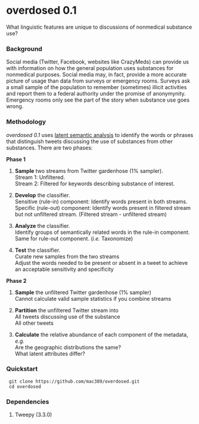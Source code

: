 # overdosed 0.1
What linguistic features are unique to discussions of nonmedical substance use?

### Background

 Social media (Twitter, Facebook, websites like CrazyMeds) can provide us with information on how the general population uses substances for nonmedical purposes. Social media may, in fact, provide a more accurate picture of usage than data from surveys or emergency rooms. Surveys ask a small sample of the population to remember (sometimes) illicit activities and report them to a federal authority under the promise of anonymynity. Emergency rooms only see the part of the story when substance use goes wrong. 

### Methodology

  _overdosed 0.1_ uses <a href="http://en.wikipedia.org/wiki/Latent_semantic_analysis">latent semantic analysis</a> to identify the words or phrases that distinguish tweets discussing the use of substances from other substances. There are two phases:

   <b>Phase 1</b>

1. **Sample** two streams from Twitter gardenhose (1% sampler). 
   <br>Stream 1: Unfiltered. 
   <br>Stream 2: Filtered for keywords describing substance of interest. 

1. **Develop** the classifier. 
    <br> Sensitive (rule-in) component: Identify words present in both streams. 
    <br> Specific (rule-out) component: Identify words present in filtered stream but not unfiltered stream. (Filtered stream - unfiltered stream)

1. **Analyze** the classifier.
    <br> Identify groups of semantically related words in the rule-in component. 
    <br> Same for rule-out component. (_i.e._ Taxonomize)

1. **Test** the classifier.
	<br> Curate new samples from the two streams
	<br> Adjust the words needed to be present or absent in a tweet to achieve an acceptable sensitivity and specificity

<b>Phase 2</b> 

1. **Sample** the unfiltered Twitter gardenhose (1% sampler)
   <br> Cannot calculate valid sample statistics if you combine streams

2. **Partition** the unfiltered Twitter stream into 
	<br> All tweets discussing use of the substance
	<br> All other tweets

3. **Calculate** the relative abundance of each component of the metadata, _e.g._
	<br> Are the geographic distributions the same?
	<br> What latent attributes differ?
	
### Quickstart

     git clone https://github.com/mac389/overdosed.git
     cd overdosed

### Dependencies
1. Tweepy (3.3.0)